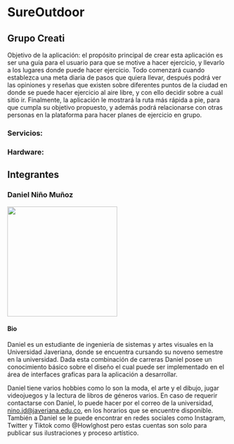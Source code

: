 # SureOutdoor

## Grupo Creati 

Objetivo de la aplicación: el propósito principal de crear esta aplicación es ser una guía para el usuario para que se motive a hacer ejercicio, 
y llevarlo a los lugares donde puede hacer ejercicio. Todo comenzará cuando establezca una meta diaria de pasos que quiera llevar, después podrá 
ver las opiniones y reseñas que existen sobre diferentes puntos de la ciudad en donde se puede hacer ejercicio al aire libre, y con ello decidir 
sobre a cuál sitio ir. Finalmente, la aplicación le mostrará la ruta más rápida a pie, para que cumpla su objetivo propuesto, y además podrá 
relacionarse con otras personas en la plataforma para hacer planes de ejercicio en grupo.

### Servicios:

### Hardware:

## Integrantes

### Daniel Niño Muñoz

<img src="https://sat02pap005files.storage.live.com/y4mEqAgo_DiXtxm20YyGo3d4CpO3SHgMZcm1jjsyQ2mlbDX_tFeRbOFDEmgOi55orv8P-pGQrW0haDznSaA1G1SHgkBlU7hid-wRHAYzI888BHXT0tXQak0iwveSb3tct93vcR2fyX2S89OJmyV_JNvnQZlp8HyZbBrveUyuFqQKk9CsSthqZKksUl9tXd0KsYm?width=2160&height=2160&cropmode=none" width="250" height="250" />

#### Bio

Daniel es un estudiante de ingeniería de sistemas y artes visuales en la Universidad Javeriana, donde se encuentra cursando su noveno semestre en la universidad. Dada esta combinación de carreras Daniel posee un conocimiento básico sobre el diseño el cual puede ser implementado en el área de interfaces graficas para la aplicación a desarrollar.

Daniel tiene varios hobbies como lo son la moda, el arte y el dibujo, jugar videojuegos y la lectura de libros de géneros varios. En caso de requerir contactarse con Daniel, lo puede hacer por el correo de la universidad, nino.jd@javeriana.edu.co, en los horarios que se encuentre disponible. También a Daniel se le puede encontrar en redes sociales como Instagram, Twitter y Tiktok como @Howlghost pero estas cuentas son solo para publicar sus ilustraciones y proceso artístico.

